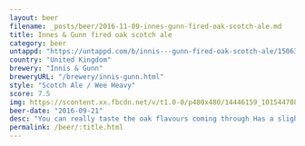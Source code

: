 ```yaml
---
layout: beer
filename: _posts/beer/2016-11-09-innes-gunn-fired-oak-scotch-ale.md
title: Innes & Gunn fired oak scotch ale
category: beer
untappd: "https://untappd.com/b/innis---gunn-fired-oak-scotch-ale/1506367"
country: "United Kingdom"
brewery: "Innis & Gunn"
breweryURL: "/brewery/innis-gunn.html"
style: "Scotch Ale / Wee Heavy"
score: 7.5
img: https://scontent.xx.fbcdn.net/v/t1.0-0/p480x480/14446159_10154470816978745_506619917402895971_n.jpg?oh=f28ad293d28f09a92e0e8d08a3bab713&oe=59CC3E24
beer-date: "2016-09-21"
desc: "You can really taste the oak flavours coming through Has a slightly strange flavour but overall pretty nice"
permalink: /beer/:title.html
---
```

